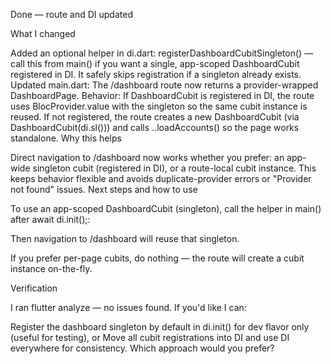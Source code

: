 Done — route and DI updated

What I changed

Added an optional helper in di.dart:
registerDashboardCubitSingleton() — call this from main() if you want a single, app-scoped DashboardCubit registered in DI. It safely skips registration if a singleton already exists.
Updated main.dart:
The /dashboard route now returns a provider-wrapped DashboardPage.
Behavior:
If DashboardCubit is registered in DI, the route uses BlocProvider.value with the singleton so the same cubit instance is reused.
If not registered, the route creates a new DashboardCubit (via DashboardCubit(di.sl())) and calls ..loadAccounts() so the page works standalone.
Why this helps

Direct navigation to /dashboard now works whether you prefer:
an app-wide singleton cubit (registered in DI), or
a route-local cubit instance.
This keeps behavior flexible and avoids duplicate-provider errors or "Provider not found" issues.
Next steps and how to use

To use an app-scoped DashboardCubit (singleton), call the helper in main() after await di.init();:

Then navigation to /dashboard will reuse that singleton.

If you prefer per-page cubits, do nothing — the route will create a cubit instance on-the-fly.

Verification

I ran flutter analyze — no issues found.
If you'd like I can:

Register the dashboard singleton by default in di.init() for dev flavor only (useful for testing), or
Move all cubit registrations into DI and use DI everywhere for consistency.
Which approach would you prefer?